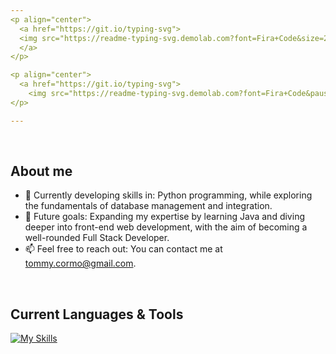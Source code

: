 ```yaml
---
<p align="center">
  <a href="https://git.io/typing-svg">
  <img src="https://readme-typing-svg.demolab.com?font=Fira+Code&size=25&duration=1&pause=1000&color=B08CF7&background=FFFFFF00&center=true&vCenter=true&repeat=false&width=435&lines=Tomas+C%C3%B3rdoba+Urquijo" alt="Typing SVG" />
  </a>
</p>

<p align="center">
  <a href="https://git.io/typing-svg">
    <img src="https://readme-typing-svg.demolab.com?font=Fira+Code&pause=1000&color=B08CF7&background=FFFFFF00&center=true&vCenter=true&width=435&lines=2nd-year+Software+Engineering;University+of+Medell%C3%ADn+student+;Aspiring+Full+Stack+Developer" alt="Typing SVG" />    </a>
</p>

---
```


<br>

<h2>About me</h2>

  - 🌱 Currently developing skills in: Python programming, while exploring the fundamentals of database management and integration.
  - 🎯 Future goals: Expanding my expertise by learning Java and diving deeper into front-end web development, with the aim of becoming a well-rounded Full Stack Developer.
  - 📫 Feel free to reach out: You can contact me at tommy.cormo@gmail.com.

<br>

<h2>Current Languages & Tools</h2>

  [![My Skills](https://skillicons.dev/icons?i=git,py)](https://skillicons.dev)
